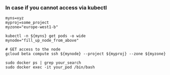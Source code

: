 ### In case if you cannot access via kubectl
```
myns=xyz
myproj=some_project
myzone="europe-west1-b"

kubectl -n ${myns} get pods -o wide
mynode="fill_up_node_from_above"

# GET access to the node
gcloud beta compute ssh ${mynode} --project ${myproj} --zone ${myzone}

sudo docker ps | grep your_search
sudo docker exec -it your_pod /bin/bash
```
